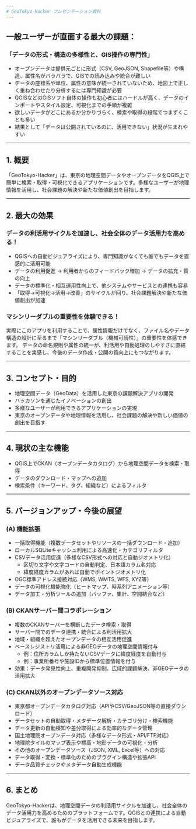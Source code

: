 ```yaml
---
# GeoTokyo-Hacker プレゼンテーション資料
---
```


## 一般ユーザーが直面する最大の課題：  
### 「データの形式・構造の多様性と、GIS操作の専門性」

- オープンデータは提供元ごとに形式（CSV, GeoJSON, Shapefile等）や構造、属性名がバラバラで、GISでの読み込みや統合が難しい  
- データの座標系や単位、属性の意味が統一されていないため、地図上で正しく重ね合わせたり分析するには専門知識が必要  
- QGISなどのGISソフト自体の操作も初心者にはハードルが高く、データのインポートやスタイル設定、可視化までの手順が複雑  
- 欲しいデータがどこにあるか分かりづらく、検索や取得の段階でつまずくことも多い  
- 結果として「データは公開されているのに、活用できない」状況が生まれやすい

---
## 1. 概要
「GeoTokyo-Hacker」は、東京の地理空間データやオープンデータをQGIS上で簡単に検索・取得・可視化できるアプリケーションです。多様なユーザーが地理情報を活用し、社会課題の解決や新たな価値創出を目指します。

---

## 2. 最大の効果
### データの利活用サイクルを加速し、社会全体のデータ活用力を高める！

- QGISへの自動ビジュアライズにより、専門知識がなくても誰でもデータを直感的に活用可能
- データの利用促進 → 利用者からのフィードバック増加 → データの拡充・質の向上
- データの標準化・相互運用性向上で、他システムやサービスとの連携も容易
- 「取得→可視化→活用→改善」のサイクルが回り、社会課題解決や新たな価値創出が加速

### マシンリーダブルの重要性を体験できる！
実際にこのアプリを利用することで、属性情報だけでなく、ファイル名やデータ構造の設計に至るまで「マシンリーダブル（機械可読性）」の重要性を体感できます。
データの命名規則や属性の統一が、利活用や自動処理のしやすさに直結することを実感し、今後のデータ作成・公開の質向上にもつながります。

---
## 3. コンセプト・目的
- 地理空間データ（GeoData）を活用した東京の課題解決アプリの開発
- ハッカソンを通じたイノベーションの創出
- 多様なユーザーが利用できるアプリケーションの実現
- 東京のオープンデータや地理情報を活用し、社会課題の解決や新しい価値の創出を目指す

---
## 4. 現状の主な機能
- QGIS上でCKAN（オープンデータカタログ）から地理空間データを検索・取得
- データのダウンロード・マップへの追加
- 検索条件（キーワード、タグ、組織など）によるフィルタ

---
## 5. バージョンアップ・今後の展望
### (A) 機能拡張
- 一括取得機能（複数データセットやリソースの一括ダウンロード・追加）
- ローカルSQLiteキャッシュ利用による高速化・カテゴリフィルタ
- CSVデータ活用促進（多様なCSV形式への対応と自動ジオメトリ化）
	- 区切り文字や文字コードの自動判定、日本語カラム名対応
	- 緯度経度カラムがあれば自動でポイントジオメトリ化
- OGC標準アドレス接続対応（WMS, WMTS, WFS, XYZ等）
- データの可視化機能強化（ヒートマップ、時系列アニメーション等）
- データ加工・分析ツールの追加（バッファ、集計、空間結合など）

### (B) CKANサーバー間コラボレーション
- 複数のCKANサーバーを横断したデータ検索・取得
- サーバー間でのデータ連携・統合による利活用拡大
- 地域・組織を超えたオープンデータの相互活用促進
- ベースレジストリ活用による非GEOデータの地理空間情報付与
	- 例：住所カラムしか持たないCSVデータに緯度経度を自動付与
	- 例：事業所番号や施設IDから標準位置情報を付与
- 効果：データ発見性向上、重複開発抑制、広域的課題解決、非GEOデータの活用拡大

### (C) CKAN以外のオープンデータソース対応
- 東京都オープンデータカタログ対応（APIやCSV/GeoJSON等の直接ダウンロード）
- データセットの自動取得・メタデータ解析・カテゴリ分け・検索機能
- データ更新の自動検知や差分取得による効率的なデータ管理
- 国土地理院オープンデータ対応（多様なデータ形式・API/FTP対応）
- 地理院タイルのマップ表示や標高・地形データの可視化・分析
- その他のオープンデータソース（JSON, XML, Excel等）への対応
- データ取得・変換・標準化のためのプラグイン構造や拡張API
- データ品質チェックやメタデータ自動生成機能

---
## 6. まとめ
GeoTokyo-Hackerは、地理空間データの利活用サイクルを加速し、社会全体のデータ活用力を高めるためのプラットフォームです。QGISとの連携による自動ビジュアライズで、誰もがデータを活用できる未来を目指します。


